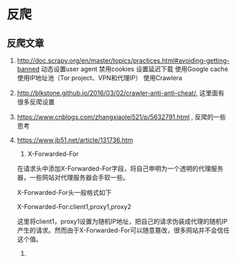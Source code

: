 # 反爬

## 反爬文章

1. http://doc.scrapy.org/en/master/topics/practices.html#avoiding-getting-banned
    动态设置user agent
    禁用cookies 
    设置延迟下载
    使用Google cache
    使用IP地址池（Tor project、VPN和代理IP）
    使用Crawlera
1. http://blkstone.github.io/2016/03/02/crawler-anti-anti-cheat/, 这里面有很多反爬设置
2. https://www.cnblogs.com/zhangxiaolei521/p/5632791.html , 反爬的一些思考
3. https://www.jb51.net/article/131736.htm
   1. X-Forwarded-For
   
     在请求头中添加X-Forwarded-For字段，将自己申明为一个透明的代理服务器，一些网站对代理服务器会手软一些。

     X-Forwarded-For头一般格式如下

     X-Forwarded-For:client1,proxy1,proxy2

     这里将client1，proxy1设置为随机IP地址，把自己的请求伪装成代理的随机IP产生的请求。然而由于X-Forwarded-For可以随意篡改，很多网站并不会信任这个值。
    
    1. 